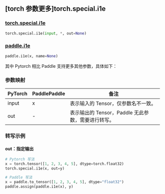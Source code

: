 ## [torch 参数更多]torch.special.i1e

### [torch.special.i1e](https://pytorch.org/docs/stable/special.html#torch.special.i1e)

```python
torch.special.i1e(input, *, out=None)
```

### [paddle.i1e](https://www.paddlepaddle.org.cn/documentation/docs/zh/develop/api/paddle/i1e_cn.html)

```python
paddle.i1e(x, name=None)
```

其中 Pytorch 相比 Paddle 支持更多其他参数，具体如下：

### 参数映射

| PyTorch | PaddlePaddle | 备注                                               |
| ------- | ------------ | -------------------------------------------------- |
| input   | x            | 表示输入的 Tensor，仅参数名不一致。                |
| out     | -            | 表示输出的 Tensor，Paddle 无此参数，需要进行转写。 |

### 转写示例

#### out：指定输出

```python
# Pytorch 写法
x = torch.tensor([1, 2, 3, 4, 5], dtype=torch.float32)
torch.special.i1e(x, out=y)

# Paddle 写法
x = paddle.to_tensor([1, 2, 3, 4, 5], dtype="float32")
paddle.assign(paddle.i1e(x), y)
```
